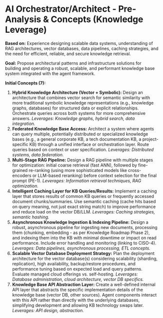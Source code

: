 # AI Orchestrator/Architect - Pre-Analysis & Concepts (Knowledge Leverage)

**Based on:** Experience designing scalable data systems, understanding of RAG architectures, vector databases, data pipelines, caching strategies, and the need for efficient, reliable, and secure knowledge retrieval.

**Goal:** Propose architectural patterns and infrastructure solutions for building and operating a robust, scalable, and performant knowledge base system integrated with the agent framework.

**Initial Concepts (7):**

1.  **Hybrid Knowledge Architecture (Vector + Symbolic):** Design an architecture that combines vector search for semantic similarity with more traditional symbolic knowledge representations (e.g., knowledge graphs, databases) for structured data or explicit relationships. Orchestrate queries across both systems for more comprehensive answers. *Leverages: Knowledge graphs, hybrid search, data integration.*
2.  **Federated Knowledge Base Access:** Architect a system where agents can query multiple, potentially distributed or specialized knowledge bases (e.g., a general corporate KB, a tech documentation KB, a project-specific KB) through a unified interface or orchestration layer. Route queries based on context or user specification. *Leverages: Distributed systems, data federation.*
3.  **Multi-Stage RAG Pipeline:** Design a RAG pipeline with multiple stages for optimization: initial coarse retrieval (fast ANN), followed by fine-grained re-ranking (using more sophisticated models like cross-encoders or LLM-based reranking) before context selection for the final prompt (PE-1). *Leverages: Information retrieval techniques, RAG optimization.*
4.  **Intelligent Caching Layer for KB Queries/Results:** Implement a caching layer that stores results of common KB queries or frequently accessed document chunks/summaries. Use semantic caching (cache hits based on query meaning, not just exact string match) to improve performance and reduce load on the vector DB/LLM. *Leverages: Caching strategies, semantic hashing.*
5.  **Asynchronous Knowledge Ingestion & Indexing Pipeline:** Design a robust, asynchronous pipeline for ingesting new documents, processing them (chunking, embedding - as per Knowledge Roadmap Phase 2), and indexing them into the KB with minimal downtime or impact on read performance. Include error handling and monitoring (linking to CISO-4). *Leverages: Data pipelines, asynchronous processing, ETL concepts.*
6.  **Scalable Vector Database Deployment Strategy:** Plan the deployment architecture for the vector database(s) considering scalability (sharding, replication), high availability, backup/restore procedures, and performance tuning based on expected load and query patterns. Evaluate managed cloud offerings vs. self-hosting. *Leverages: Database administration, cloud architecture, vector DB specifics.*
7.  **Knowledge Base API Abstraction Layer:** Create a well-defined internal API layer that abstracts the specific implementation details of the knowledge base (vector DB, other sources). Agent components interact with this API rather than directly with the underlying databases, simplifying development and allowing KB technology swaps later. *Leverages: API design, abstraction.* 